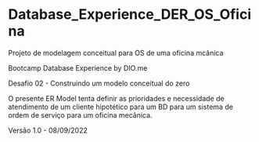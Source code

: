 # Database_Experience_DER_OS_Oficina
Projeto de modelagem conceitual para OS de uma oficina mcânica

Bootcamp Database Experience by DIO.me

Desafio 02 - Construindo um modelo conceitual do zero

O presente ER Model tenta definir as prioridades e necessidade de atendimento de um cliente hipotético para um BD para um sistema de ordem de serviço para um oficina mecânica.

Versão 1.0 - 08/09/2022
